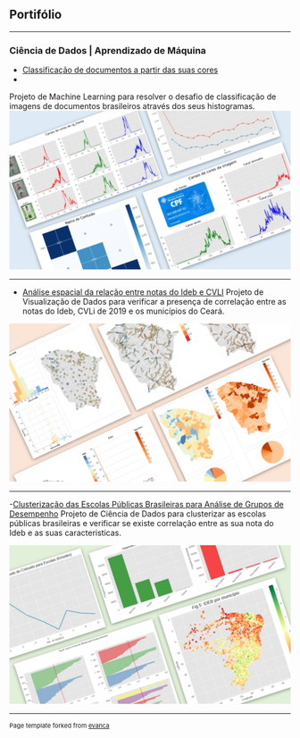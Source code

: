 ## Portifólio

---

### Ciência de Dados | Aprendizado de Máquina 

- [Classificação de documentos a partir das suas cores](https://eduardocassimiro.github.io/classificacao-de-documentos-pelas-suas-cores/)
- 
Projeto de Machine Learning para resolver o desafio de classificação de imagens de documentos brasileiros através dos seus histogramas.
<img src="images/thumb_desafio1.png?raw=true"/>

---
- [Análise espacial da relação entre notas do Ideb e CVLI](https://eduardocassimiro.github.io/analise-espacial-ideb-cvli/)
Projeto de Visualização de Dados para verificar a presença de correlação entre as notas do Ideb, CVLi de 2019 e os municípios do Ceará.

<img src="images/thumb_analise_espacial.png?raw=true"/>

---
-[Clusterização das Escolas Públicas Brasileiras para Análise de Grupos de Desempenho](ttps://eduardocassimiro.github.io/clusterizacao-das-escolas-publicas-brasileiras/)
Projeto de Ciência de Dados para clusterizar as escolas públicas brasileiras e verificar se existe correlação entre as sua nota do Ideb e as suas caracteristicas.

<img src="images/thumb_mine_trabfinal.png?raw=true"/>

---


<p style="font-size:11px">Page template forked from <a href="https://github.com/evanca/quick-portfolio">evanca</a></p>
<!-- Remove above link if you don't want to attibute -->
